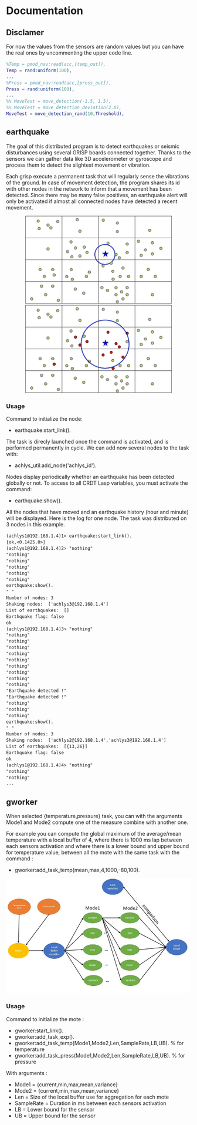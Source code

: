 # Documentation
## Disclamer

For now the values from the sensors are random values but you can have the real ones by uncommenting the upper code line.

```erlang
%Temp = pmod_nav:read(acc,[temp_out]),
Temp = rand:uniform(100),
...
%Press = pmod_nav:read(acc,[press_out]),
Press = rand:uniform(100),
...
%% MoveTest = move_detection(-1.5, 1.5),
%% MoveTest = move_detection_deviation(2.0),
MoveTest = move_detection_rand(10,Threshold),
```

## earthquake

The goal of this distributed program is to detect earthquakes or seismic disturbances using several GRISP boards connected together. Thanks to the sensors we can gather data like 3D accelerometer or gyroscope and process them to detect the slightest movement or vibration.

Each grisp execute a permanent task that will regularly sense the vibrations of the ground. In case of movement detection, the program shares its id with other nodes in the network to inform that a movement has been detected. Since there may be many false positives, an earthquake alert will only be activated if almost all connected nodes have detected a recent movement.


<p align="center">
  <img src="resources/quake0.png" alt="EDoc" width="400"/>
  <img src="resources/quake1.png" alt="EDoc" width="400"/>
</p>


### Usage 

Command to initialize the node: 
- earthquake:start_link().

The task is direcly launched once the command is activated, and is performed permanently in cycle. We can add now several nodes to the task with: 
- achlys_util:add_node('achlys_id').

Nodes display periodically whether an earthquake has been detected globally or not. To access to all CRDT Lasp variables, you must activate the command: 
- earthquake:show(). 

All the nodes that have moved and an earthquake history (hour and minute) will be displayed. Here is the log for one node. The task was distributed on 3 nodes in this example.

```txt
(achlys1@192.168.1.4)1> earthquake:start_link().
{ok,<0.1425.0>}
(achlys1@192.168.1.4)2> "nothing"
"nothing"
"nothing"
"nothing"
"nothing"
"nothing"
earthquake:show().
" "
Number of nodes: 3
Shaking nodes:  ['achlys3@192.168.1.4']
List of earthquakes:  []
Earthquake flag: false
ok
(achlys1@192.168.1.4)3> "nothing"
"nothing"
"nothing"
"nothing"
"nothing"
"nothing"
"nothing"
"nothing"
"nothing"
"nothing"
"Earthquake detected !"
"Earthquake detected !"
"nothing"
"nothing"
"nothing"
earthquake:show().
" "
Number of nodes: 3
Shaking nodes:  ['achlys2@192.168.1.4','achlys3@192.168.1.4']
List of earthquakes:  [{13,26}]
Earthquake flag: false
ok
(achlys1@192.168.1.4)4> "nothing"
"nothing"
"nothing"
...
```

## gworker

When selected {temperature,pressure} task, you can with the arguments Mode1 and Mode2 compute one of the measure combine with another one. 

For example you can compute the global maximum of the average/mean temperature with a local buffer of 4, where there is 1000 ms lap between each sensors activation and where there is a lower bound and upper bound for temperature value, between all the mote with the same task with the command : 
- gworker:add_task_temp(mean,max,4,1000,-80,100). 

<p align="center">
  <img src="resources/presentation_gworker.jpg" alt="EDoc" width="800"/>
</p>

### Usage 

Command to initialize the mote : 
- gworker:start_link().
- gworker:add_task_exp().
- gworker:add_task_temp(Mode1,Mode2,Len,SampleRate,LB,UB). % for temperature
- gworker:add_task_press(Mode1,Mode2,Len,SampleRate,LB,UB). % for pressure

With arguments : 
- Mode1      = {current,min,max,mean,variance}
- Mode2      = {current,min,max,mean,variance}
- Len        = Size of the local buffer use for aggregation for each mote
- SampleRate = Duration in ms between each sensors activation
- LB         = Lower bound for the sensor
- UB         = Upper bound for the sensor

